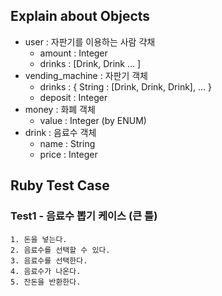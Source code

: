 ## Explain about Objects
  - user : 자판기를 이용하는 사람 갹채
    - amount : Integer
    - drinks : [Drink, Drink ... ]
  - vending_machine : 자판기 객체
    - drinks : { String : [Drink, Drink, Drink], ... }
    - deposit : Integer
  - money : 화폐 객체
    - value : Integer (by ENUM)
  - drink : 음료수 객체
    - name : String
    - price : Integer

## Ruby Test Case


### Test1 - 음료수 뽑기 케이스 (큰 틀)

    1. 돈을 넣는다.
    2. 음료수를 선택할 수 있다.
    3. 음료수를 선택한다.
    4. 음료수가 나온다.
    5. 잔돈을 반환한다.

